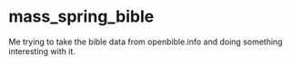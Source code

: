 # mass_spring_bible
Me trying to take the bible data from openbible.info and doing something interesting with it.
